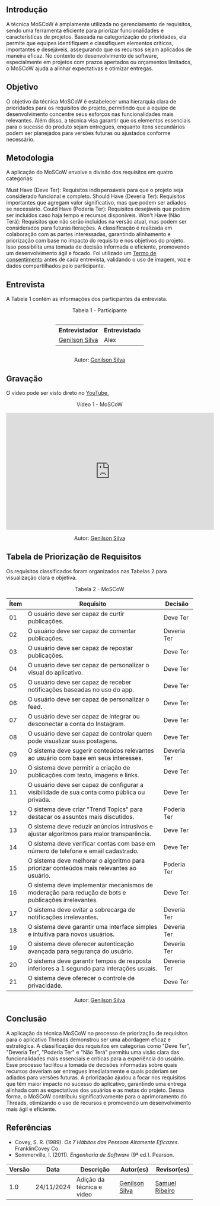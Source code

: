 ## Introdução

A técnica MoSCoW é amplamente utilizada no gerenciamento de requisitos, sendo uma ferramenta eficiente para priorizar funcionalidades e características de projetos. Baseada na categorização de prioridades, ela permite que equipes identifiquem e classifiquem elementos críticos, importantes e desejáveis, assegurando que os recursos sejam aplicados de maneira eficaz. No contexto do desenvolvimento de software, especialmente em projetos com prazos apertados ou orçamentos limitados, o MoSCoW ajuda a alinhar expectativas e otimizar entregas.

## Objetivo

O objetivo da técnica MoSCoW é estabelecer uma hierarquia clara de prioridades para os requisitos do projeto, permitindo que a equipe de desenvolvimento concentre seus esforços nas funcionalidades mais relevantes. Além disso, a técnica visa garantir que os elementos essenciais para o sucesso do produto sejam entregues, enquanto itens secundários podem ser planejados para versões futuras ou ajustados conforme necessário.

## Metodologia

A aplicação do MoSCoW envolve a divisão dos requisitos em quatro categorias:

Must Have (Deve Ter): Requisitos indispensáveis para que o projeto seja considerado funcional e completo.
Should Have (Deveria Ter): Requisitos importantes que agregam valor significativo, mas que podem ser adiados se necessário.
Could Have (Poderia Ter): Requisitos desejáveis que podem ser incluídos caso haja tempo e recursos disponíveis.
Won't Have (Não Terá): Requisitos que não serão incluídos na versão atual, mas podem ser considerados para futuras iterações.
A classificação é realizada em colaboração com as partes interessadas, garantindo alinhamento e priorização com base no impacto do requisito e nos objetivos do projeto. Isso possibilita uma tomada de decisão informada e eficiente, promovendo um desenvolvimento ágil e focado.
Foi utilizado um <td><a href="https://github.com/Requisitos-de-Software/2024.2-Threads/blob/main/docs/Elicitacao/Termo%20de%20Consentimento.pdf">Termo de consentimento</a></td> antes de cada entrevista, validando o uso de imagem, voz e dados compartilhados pelo participante.

## Entrevista

A Tabela 1 contém as informações dos particpantes da entrevista.

<div style="text-align: center">
<p>Tabela 1 - Participante</p>
</div>
<div style="display: table; margin: auto;">
<table>
  <tr>
    <th>Entrevistador</th>
    <th>Entrevistado</th>
  </tr>
  <tr>
    <td><a href="https://github.com/GenilsonJrs">Genilson Silva</a></td>
    <td>Alex</td>
  </tr>
</table>
</div>
<p style="text-align: center; font-size: 14px;">
    Autor: <a href="https://github.com/GenilsonJrs" target="_blank">Genilson Silva</a>
</p>

## Gravação

<p >O vídeo pode ser visto direto no <a href="https://www.youtube.com/watch?v=bJp3l1i8SKM">YouTube.</a></p>

<div style="text-align: center">
<p>Vídeo 1 - MoSCoW</p>
</div>

<iframe width="560" height="315" src="https://www.youtube.com/embed/bJp3l1i8SKM?si=FVACWWcigmig9AvU" title="YouTube video player" frameborder="0" allow="accelerometer; autoplay; clipboard-write; encrypted-media; gyroscope; picture-in-picture; web-share" referrerpolicy="strict-origin-when-cross-origin" allowfullscreen></iframe>

<p style="text-align: center; font-size: 14px;">
    Autor: <a href="https://github.com/GenilsonJrs" target="_blank">Genilson Silva</a>
</p>

## Tabela de Priorização de Requisitos

Os requisitos classificados foram organizados nas Tabelas 2 para visualização clara e objetiva.

<div style="text-align: center">
<p>Tabela 2 - MoSCoW</p>
</div>

| Ítem | Requisito                                                                                           | Decisão     |
| ---- | --------------------------------------------------------------------------------------------------- | ----------- |
| 01   | O usuário deve ser capaz de curtir publicações.                                                     | Deve Ter    |
| 02   | O usuário deve ser capaz de comentar publicações.                                                   | Deveria Ter |
| 03   | O usuário deve ser capaz de repostar publicações.                                                   | Deve Ter    |
| 04   | O usuário deve ser capaz de personalizar o visual do aplicativo.                                    | Deve Ter    |
| 05   | O usuário deve ser capaz de receber notificações baseadas no uso do app.                            | Deve Ter    |
| 06   | O usuário deve ser capaz de personalizar o feed.                                                    | Deve Ter    |
| 07   | O usuário deve ser capaz de integrar ou desconectar a conta do Instagram.                           | Deve Ter    |
| 08   | O usuário deve ser capaz de controlar quem pode visualizar suas postagens.                          | Deve Ter    |
| 09   | O sistema deve sugerir conteúdos relevantes ao usuário com base em seus interesses.                 | Deveria Ter |
| 10   | O sistema deve permitir a criação de publicações com texto, imagens e links.                        | Deve Ter    |
| 11   | O usuário deve ser capaz de configurar a visibilidade de sua conta como pública ou privada.         | Deve Ter    |
| 12   | O sistema deve criar "Trend Topics" para destacar os assuntos mais discutidos.                      | Poderia Ter |
| 13   | O sistema deve reduzir anúncios intrusivos e ajustar algoritmos para maior transparência.           | Deve Ter    |
| 14   | O sistema deve verificar contas com base em número de telefone e email cadastrado.                  | Deve Ter    |
| 15   | O sistema deve melhorar o algoritmo para priorizar conteúdos mais relevantes ao usuário.            | Poderia Ter |
| 16   | O sistema deve implementar mecanismos de moderação para redução de bots e publicações irrelevantes. | Deve Ter    |
| 17   | O sistema deve evitar a sobrecarga de notificações irrelevantes.                                    | Deveria Ter |
| 18   | O sistema deve garantir uma interface simples e intuitiva para novos usuários.                      | Deveria Ter |
| 19   | O sistema deve oferecer autenticação avançada para segurança do usuário.                            | Deveria Ter |
| 20   | O sistema deve garantir tempos de resposta inferiores a 1 segundo para interações usuais.           | Deveria Ter |
| 21   | O sistema deve oferecer o controle de privacidade.                                                  | Deve Ter    |

<p style="text-align: center; font-size: 14px;">
    Autor: <a href="https://github.com/GenilsonJrs" target="_blank">Genilson Silva</a>
</p>

## Conclusão

A aplicação da técnica MoSCoW no processo de priorização de requisitos para o aplicativo Threads demonstrou ser uma abordagem eficaz e estratégica. A classificação dos requisitos em categorias como "Deve Ter", "Deveria Ter", "Poderia Ter" e "Não Terá" permitiu uma visão clara das funcionalidades mais essenciais e críticas para a experiência do usuário. Esse processo facilitou a tomada de decisões informadas sobre quais recursos deveriam ser entregues imediatamente e quais poderiam ser adiados para versões futuras. A priorização ajudou a focar nos requisitos que têm maior impacto no sucesso do aplicativo, garantindo uma entrega alinhada com as expectativas dos usuários e as metas do projeto. Dessa forma, o MoSCoW contribuiu significativamente para o aprimoramento do Threads, otimizando o uso de recursos e promovendo um desenvolvimento mais ágil e eficiente.

## Referências

- Covey, S. R. (1989). _Os 7 Hábitos das Pessoas Altamente Eficazes_. FranklinCovey Co.
- Sommerville, I. (2011). _Engenharia de Software_ (9ª ed.). Pearson.

| **Versão** | **Data**   | **Descrição**             | **Autor(es)**                                    | **Revisor(es)**                                    |
| ---------- | ---------- | ------------------------- | ------------------------------------------------ | -------------------------------------------------- |
| 1.0        | 24/11/2024 | Adição da técnica e vídeo | [Genilson Silva](https://github.com/GenilsonJrs) | [Samuel Ribeiro](https://github.com/SamuelRicosta) |
